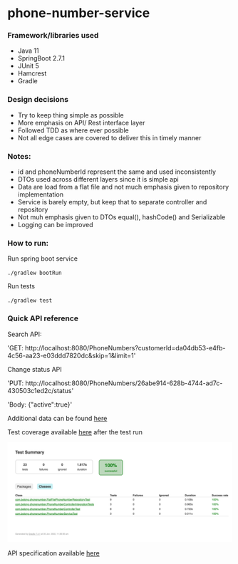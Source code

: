 # phone-number-service

### Framework/libraries used
- Java 11 
- SpringBoot 2.7.1 
- JUnit 5 
- Hamcrest 
- Gradle

### Design decisions 
- Try to keep thing simple as possible
- More emphasis on API/ Rest interface layer
- Followed TDD as where ever possible
- Not all edge cases are covered to deliver this in timely manner

### Notes:
- id and phoneNumberId represent the same and used inconsistently
- DTOs used across different layers since it is simple api
- Data are load from a flat file and not much emphasis given to repository implementation
- Service is barely empty, but keep that to separate controller and repository
- Not muh emphasis given to DTOs equal(), hashCode() and Serializable
- Logging can be improved

### How to run:
Run spring boot service

`./gradlew bootRun`

Run tests

`./gradlew test`

### Quick API reference 
Search API:

'GET: http://localhost:8080/PhoneNumbers?customerId=da04db53-e4fb-4c56-aa23-e03ddd7820dc&skip=1&limit=1'

Change status API

'PUT: http://localhost:8080/PhoneNumbers/26abe914-628b-4744-ad7c-430503c1ed2c/status'

'Body: {"active":true}'

Additional data can be found [here](./src/main/resources/FlatFilePhoneNumberRepository.txt)


Test coverage available [here](./build/reports/tests/test/index.html) after the test run

<img src="docs/test-coverage.png">


API specification available [here](./docs/phone-number-api-1.0.0-specifications.yaml)


